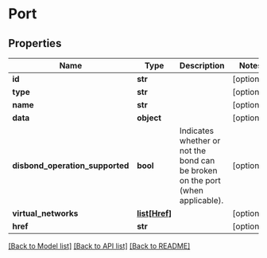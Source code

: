 # Port


## Properties
Name | Type | Description | Notes
------------ | ------------- | ------------- | -------------
**id** | **str** |  | [optional] 
**type** | **str** |  | [optional] 
**name** | **str** |  | [optional] 
**data** | **object** |  | [optional] 
**disbond_operation_supported** | **bool** | Indicates whether or not the bond can be broken on the port (when applicable). | [optional] 
**virtual_networks** | [**list[Href]**](Href.md) |  | [optional] 
**href** | **str** |  | [optional] 

[[Back to Model list]](../README.md#documentation-for-models) [[Back to API list]](../README.md#documentation-for-api-endpoints) [[Back to README]](../README.md)


